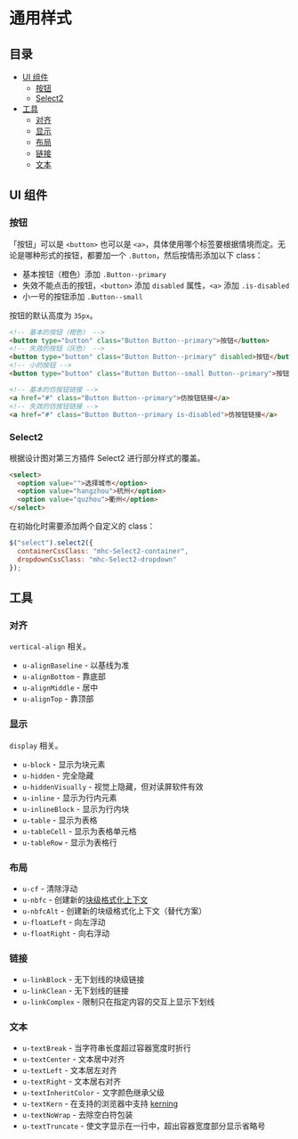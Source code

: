 # 通用样式

## 目录

* [UI 组件](#ui-组件)
  * [按钮](#按钮)
  * [Select2](#select2)
* [工具](#工具)
  * [对齐](#对齐)
  * [显示](#显示)
  * [布局](#布局)
  * [链接](#链接)
  * [文本](#文本)

## UI 组件

### 按钮

「按钮」可以是 `<button>` 也可以是 `<a>`，具体使用哪个标签要根据情境而定。无论是哪种形式的按钮，都要加一个 `.Button`，然后按情形添加以下 class：

* 基本按钮（橙色）添加 `.Button--primary`
* 失效不能点击的按钮，`<button>` 添加 `disabled` 属性，`<a>` 添加 `.is-disabled`
* 小一号的按钮添加 `.Button--small`

按钮的默认高度为 `35px`。

```html
<!-- 基本的按钮（橙色） -->
<button type="button" class="Button Button--primary">按钮</button>
<!-- 失效的按钮（灰色） -->
<button type="button" class="Button Button--primary" disabled>按钮</button>
<!-- 小的按钮 -->
<button type="button" class="Button Button--small Button--primary">按钮</button>

<!-- 基本的仿按钮链接 -->
<a href="#" class="Button Button--primary">仿按钮链接</a>
<!-- 失效的仿按钮链接 -->
<a href="#" class="Button Button--primary is-disabled">仿按钮链接</a>
```

### Select2

根据设计图对第三方插件 Select2 进行部分样式的覆盖。

```html
<select>
  <option value="">选择城市</option>
  <option value="hangzhou">杭州</option>
  <option value="quzhou">衢州</option>
</select>
```

在初始化时需要添加两个自定义的 class：

```js
$("select").select2({
  containerCssClass: "mhc-Select2-container",
  dropdownCssClass: "mhc-Select2-dropdown"
});
```

## 工具

### 对齐

`vertical-align` 相关。

* `u-alignBaseline` - 以基线为准
* `u-alignBottom` - 靠底部
* `u-alignMiddle` - 居中
* `u-alignTop` - 靠顶部

### 显示

`display` 相关。

* `u-block` - 显示为块元素
* `u-hidden` - 完全隐藏
* `u-hiddenVisually` - 视觉上隐藏，但对读屏软件有效
* `u-inline` - 显示为行内元素
* `u-inlineBlock` - 显示为行内块
* `u-table` - 显示为表格
* `u-tableCell` - 显示为表格单元格
* `u-tableRow` - 显示为表格行

### 布局

* `u-cf` - 清除浮动
* `u-nbfc` - 创建新的[块级格式化上下文](https://www.w3.org/TR/CSS21/visuren.html#block-formatting)
* `u-nbfcAlt` - 创建新的块级格式化上下文（替代方案）
* `u-floatLeft` - 向左浮动
* `u-floatRight` - 向右浮动

### 链接

* `u-linkBlock` - 无下划线的块级链接
* `u-linkClean` - 无下划线的链接
* `u-linkComplex` - 限制只在指定内容的交互上显示下划线

### 文本

* `u-textBreak` - 当字符串长度超过容器宽度时折行
* `u-textCenter` - 文本居中对齐
* `u-textLeft` - 文本居左对齐
* `u-textRight` - 文本居右对齐
* `u-textInheritColor` - 文字颜色继承父级
* `u-textKern` - 在支持的浏览器中支持 [kerning](http://blog.typekit.com/2014/02/05/kerning-on-the-web/)
* `u-textNoWrap` - 去除空白符包装
* `u-textTruncate` - 使文字显示在一行中，超出容器宽度部分显示省略号
